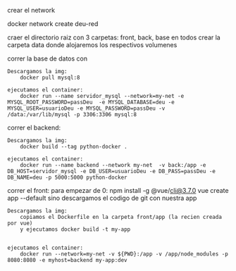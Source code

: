 crear el network

docker network create deu-red

craer el directorio raiz con 3 carpetas: front, back, base en todos crear la carpeta data donde alojaremos los respectivos volumenes

correr la base de datos con

	Descargamos la img:
		docker pull mysql:8

	ejecutamos el container:
		docker run --name servidor_mysql --network=my-net -e MYSQL_ROOT_PASSWORD=passDeu  -e MYSQL_DATABASE=deu -e MYSQL_USER=usuarioDeu -e MYSQL_PASSWORD=passDeu -v /data:/var/lib/mysql -p 3306:3306 mysql:8

correr el backend:
	
	Descargamos la img:
		docker build --tag python-docker .

	ejecutamos el container:
		docker run --name backend --network my-net  -v back:/app -e DB_HOST=servidor_mysql -e DB_USER=usuarioDeu -e DB_PASS=passDeu -e DB_NAME=deu -p 5000:5000 python-docker

correr el front:
	para empezar de 0:
		npm install -g @vue/cli@3.7.0
		vue create app --default
	sino descargamos el codigo de git con nuestra app


	Descargamos la img:
		copiamos el Dockerfile en la carpeta front/app (la recien creada por vue)
		y ejecutamos docker build -t my-app


	ejecutamos el container:
		docker run --network=my-net -v ${PWD}:/app -v /app/node_modules -p 8080:8080 -e myhost=backend my-app:dev


